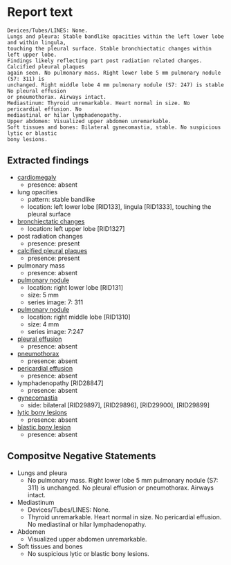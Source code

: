 # Report text

```text
Devices/Tubes/LINES: None.
Lungs and pleura: Stable bandlike opacities within the left lower lobe and within lingula,
touching the pleural surface. Stable bronchiectatic changes within left upper lobe.
Findings likely reflecting part post radiation related changes. Calcified pleural plaques
again seen. No pulmonary mass. Right lower lobe 5 mm pulmonary nodule (S7: 311) is
unchanged. Right middle lobe 4 mm pulmonary nodule (S7: 247) is stable No pleural effusion
or pneumothorax. Airways intact.
Mediastinum: Thyroid unremarkable. Heart normal in size. No pericardial effusion. No
mediastinal or hilar lymphadenopathy.
Upper abdomen: Visualized upper abdomen unremarkable.
Soft tissues and bones: Bilateral gynecomastia, stable. No suspicious lytic or blastic
bony lesions.
```

## Extracted findings

- [cardiomegaly](../../definitions/upmedic/Cardiomegaly.cde.md)
  - presence: absent
- lung opacities
  - pattern: stable bandlike
  - location: left lower lobe \[RID133\], lingula \[RID1333\], touching the pleural surface
- [bronchiectatic changes](../../definitions/hood/bronchiectasis.md)
  - location: left upper lobe \[RID1327\]
- post radiation changes
  - presence: present
- [calcified pleural plaques](../../definitions/nuance/calcified_pleural_plaques.json)
  - presence: present
- pulmonary mass
  - presence: absent
- [pulmonary nodule](../../definitions/hood/pulmonary-nodule.md)
  - location: right lower lobe \[RID131\]
  - size: 5 mm
  - series image: 7: 311
- [pulmonary nodule](../../definitions/hood/pulmonary-nodule.md)
  - location: right middle lobe \[RID1310\]
  - size: 4 mm
  - series image: 7:247
- [pleural effusion](../../definitions/hood/pleural-effusion.md)
  - presence: absent
- [pneumothorax](../../definitions/hood/pneumothorax.md)
  - presence: absent
- [pericardial effusion](../../definitions/hood/pericardial-effusion.md)
  - presence: absent
- lymphadenopathy \[RID28847\]
  - presence: absent
- [gynecomastia](../../definitions/hood/gynecomastia.md)
  - side: bilateral \[RID29897\], \[RID29896\], \[RID29900\], \[RID29899\]
- [lytic bony lesions](../../definitions/hood/lytic-lesion.md)
  - presence: absent
- [blastic bony lesion](../../definitions/hood/sclerotic-lesion.md)
  - presence: absent

## Compositve Negative Statements

- Lungs and pleura
  - No pulmonary mass. Right lower lobe 5 mm pulmonary nodule (S7: 311) is
unchanged. No pleural effusion or pneumothorax. Airways intact.
- Mediastinum
  - Devices/Tubes/LINES: None.
  - Thyroid unremarkable. Heart normal in size. No pericardial effusion. No
mediastinal or hilar lymphadenopathy.
- Abdomen
  - Visualized upper abdomen unremarkable.
- Soft tissues and bones
  - No suspicious lytic or blastic bony lesions.
